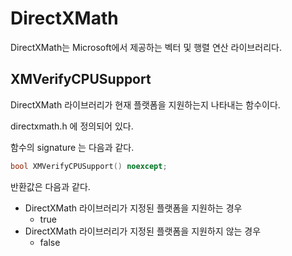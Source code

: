 # DirectXMath
DirectXMath는 Microsoft에서 제공하는 벡터 및 행렬 연산 라이브러리다.

## XMVerifyCPUSupport
DirectXMath 라이브러리가 현재 플랫폼을 지원하는지 나타내는 함수이다.

directxmath.h 에 정의되어 있다.

함수의 signature 는 다음과 같다.

```cpp
bool XMVerifyCPUSupport() noexcept;
```

반환값은 다음과 같다.
* DirectXMath 라이브러리가 지정된 플랫폼을 지원하는 경우
  * true
* DirectXMath 라이브러리가 지정된 플랫폼을 지원하지 않는 경우
  * false

